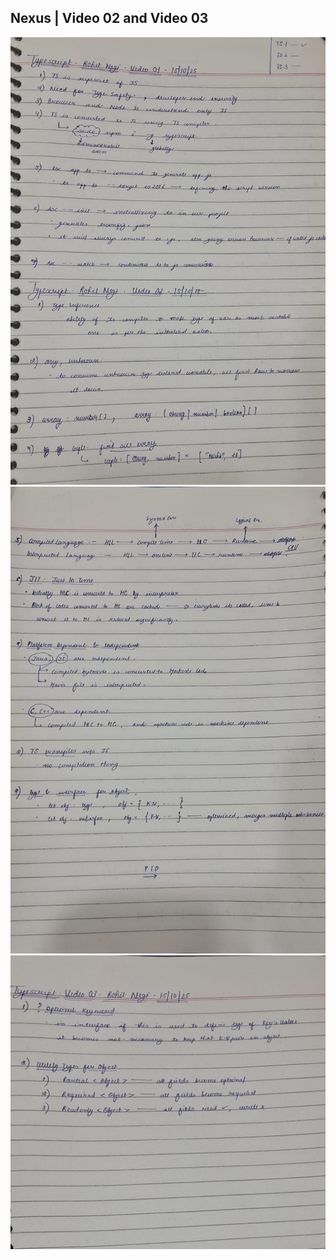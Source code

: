 ## Nexus | Video 02 and Video 03

![Page 03](../Notes/Page01.png)
![Page 02](../Notes/Page02.png)
![Page 03](../Notes/Page03.png)